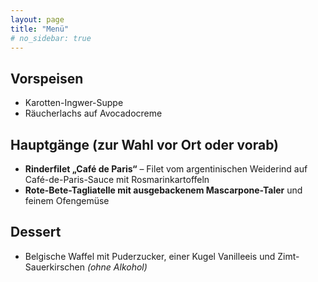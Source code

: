 ```yaml
---
layout: page
title: "Menü"
# no_sidebar: true
---
```


## Vorspeisen

- Karotten-Ingwer-Suppe
- Räucherlachs auf Avocadocreme

## Hauptgänge (zur Wahl vor Ort oder vorab)

- **Rinderfilet „Café de Paris“** – Filet vom argentinischen Weiderind auf Café-de-Paris-Sauce mit Rosmarinkartoffeln
- **Rote-Bete-Tagliatelle mit ausgebackenem Mascarpone-Taler** und feinem Ofengemüse

## Dessert

- Belgische Waffel mit Puderzucker, einer Kugel Vanilleeis und Zimt-Sauerkirschen *(ohne Alkohol)*
